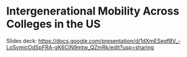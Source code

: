 # Intergenerational Mobility Across Colleges in the US
Slides deck: https://docs.google.com/presentation/d/1dXmESeqfBV_-LoSvmicOdSpFRA-gK6CIN9mtw_QZmRk/edit?usp=sharing
